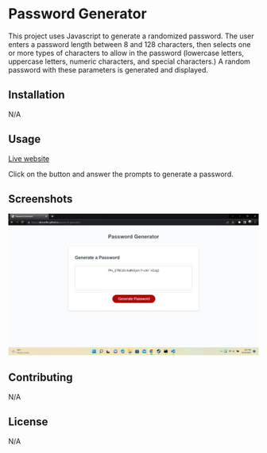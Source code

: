# Password Generator

This project uses Javascript to generate a randomized password. The user enters a password length between 8 and 128 characters, then selects one or more types of characters to allow in the password (lowercase letters, uppercase letters, numeric characters, and special characters.) A random password with these parameters is generated and displayed.

## Installation

N/A

## Usage

[Live website](https://aknoedler.github.io/password-generator/)

Click on the button and answer the prompts to generate a password.

## Screenshots

![Screenshot](./assets/Screenshot.jpg)

## Contributing

N/A

## License

N/A